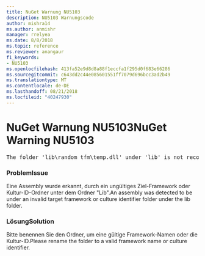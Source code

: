 ```yaml
---
title: NuGet Warnung NU5103
description: NU5103 Warnungscode
author: mishra14
ms.author: anmishr
manager: rrelyea
ms.date: 8/8/2018
ms.topic: reference
ms.reviewer: anangaur
f1_keywords:
- NU5103
ms.openlocfilehash: 413fa52e9d8d8a88f1eccfa1f295d0f683e66286
ms.sourcegitcommit: c643dd2c44e085601551ff7079d696bcc3ad2b49
ms.translationtype: MT
ms.contentlocale: de-DE
ms.lasthandoff: 08/21/2018
ms.locfileid: "40247930"
---
```

# <a name="nuget-warning-nu5103"></a><span data-ttu-id="bbfbf-103">NuGet Warnung NU5103</span><span class="sxs-lookup"><span data-stu-id="bbfbf-103">NuGet Warning NU5103</span></span>
<pre>The folder 'lib\random_tfm\temp.dll' under 'lib' is not recognized as a valid framework name or a supported culture identifier. Rename it to a valid framework name or culture identifier.</pre>

### <a name="issue"></a><span data-ttu-id="bbfbf-104">Problem</span><span class="sxs-lookup"><span data-stu-id="bbfbf-104">Issue</span></span>

<span data-ttu-id="bbfbf-105">Eine Assembly wurde erkannt, durch ein ungültiges Ziel-Framework oder Kultur-ID-Ordner unter dem Ordner "Lib".</span><span class="sxs-lookup"><span data-stu-id="bbfbf-105">An assembly was detected to be under an invalid target framework or culture identifier folder under the lib folder.</span></span>


### <a name="solution"></a><span data-ttu-id="bbfbf-106">Lösung</span><span class="sxs-lookup"><span data-stu-id="bbfbf-106">Solution</span></span>

<span data-ttu-id="bbfbf-107">Bitte benennen Sie den Ordner, um eine gültige Framework-Namen oder die Kultur-ID.</span><span class="sxs-lookup"><span data-stu-id="bbfbf-107">Please rename the folder to a valid framework name or culture identifier.</span></span>

